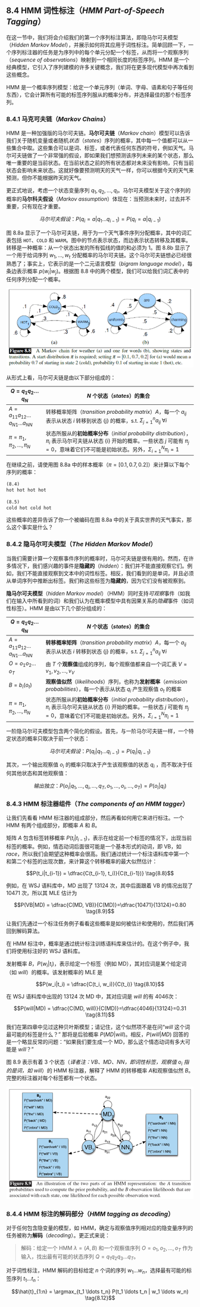 ## 8.4 HMM 词性标注（*HMM Part-of-Speech Tagging*）

在这一节中，我们将会介绍我们的第一个序列标注算法，即隐马尔可夫模型（*Hidden Markov Model*），并展示如何将其应用于词性标注。简单回顾一下，一个序列标注器的任务是为序列中的每个单元分配一个标签，从而将一个观察序列（*sequence of observations*）映射到一个相同长度的标签序列。HMM 是一个经典模型，它引入了序列建模的许多关键概念，我们将在更多现代模型中再次看到这些概念。

HMM 是一个概率序列模型：给定一个单元序列（单词、字母、语素和句子等任何东西），它会计算所有可能的标签序列服从的概率分布，并选择最佳的那个标签序列。

### 8.4.1 马克可夫链（*Markov Chains*）

HMM 是一种加强版的马尔可夫链。**马尔可夫链**（*Markov chain*）模型可以告诉我们关于随机变量或者随机*状态*（*states*）序列的概率，其中每一个值都可以从一些集合中取。这些集合可以是词、标签，或者代表任何东西的符号，例如天气。马尔可夫链做了一个非常强的假设，即如果我们想预测该序列未来的某个状态，那么唯一重要的是当前状态。在当前状态之前的所有状态都对未来没有影响，只有当前状态会影响未来状态。这就好像要预测明天的天气一样，你可以根据今天的天气来预测，但你不能根据昨天的天气。

更正式地说，考虑一个状态变量序列 $q_1,q_2,\ldots,q_i$。马尔可夫模型关于这个序列的概率的**马尔科夫假设**（*Markov assumption*）体现在：当预测未来时，过去并不重要，只有现在才重要。

$$马尔可夫假设：P(q_i = a | q_1 \ldots q_{i-1}) = P(q_i = a | q_{i-1}) \tag{8.3}$$

图 8.8a 显示了一个马尔可夫链，用于为一个天气事件序列分配概率，其中的词汇表包括 `HOT`、`COLD` 和 `WARM`。图中的节点表示状态，而边表示状态转移及其概率。转移是一种概率：从一个状态出发的所有弧线的值的和必须为 1。图 8.8b 显示了一个用于给词序列 $w_1, \ldots, w_t$ 分配概率的马尔可夫链。这个马尔可夫链想必已经很熟悉了；事实上，它表示的是一个二元语言模型（*bigram language model*），每条边表示概率 $p(w_i|w_j)$。根据图 8.8 中的两个模型，我们可以给我们词汇表中的任何序列分配一个概率。

![图 8.8](assets/fig8.8.png)

从形式上看，马尔可夫链是由以下部分组成的：

| $Q = q_1 q_2 \ldots q_N$ | $N$ 个**状态**（*states*）的集合 |
|---|---|
| $A = a_{11} a_{12} \ldots a_{N1} \ldots a_{NN}$ | 转移概率矩阵（*transition probability matrix*）$A$，每一个 $a_{ij}$ 表示从状态 $i$ 转移到状态 {j} 的概率，s.t. $\Sigma_{j=1}^{n} a_{ij} \; \forall{i}$ |
| $\pi = \pi_1, \pi_2, \ldots, \pi_N$ | 状态所服从的**初始概率分布**（*initial probability distribution*），$\pi_i$ 表示马尔可夫链从状态 {i} 开始的概率。一些状态 $j$ 可能有 $\pi_j = 0$，意味着它们不可能是初始状态。另外，$\Sigma_{i=1}^{N} \pi_i = 1$|

在继续之前，请使用图 8.8a 中的样本概率（$\pi = [0.1, 0.7, 0.2]$）来计算以下每个序列的概率：

```
(8.4)
hot hot hot hot

(8.5)
cold hot cold hot
```

这些概率的差异告诉了你一个被编码在图 8.8a 中的关于真实世界的天气事实，那么这个事实是什么？

### 8.4.2 隐马尔可夫模型（*The Hidden Markov Model*）

当我们需要计算一个观察事件序列的概率时，马尔可夫链是很有用的。然而，在许多情况下，我们感兴趣的事件是**隐藏的**（*hidden*）：我们并不能直接观察它们。例如，我们不能直接观察到文本中的词性标签。相反，我们看到的是单词，并且必须从单词序列中推断出标签。我们称这些标签为**隐藏的**，因为它们没有被观察到。

**隐马尔可夫模型**（*hidden Markov model*）（HMM）同时支持*可观察*事件（如我们在输入中所看到的词）和我们认为在概率模型中具有因果关系的*隐藏*事件（如词性标签）。HMM 是由以下几个部分组成的：

| $Q = q_1 q_2 \ldots q_N$ | $N$ 个**状态**（*states*）的集合 |
|---|---|
| $A = a_{11} a_{12} \ldots a_{N1} \ldots a_{NN}$ | **转移概率矩阵**（*transition probability matrix*）$A$，每一个 $a_{ij}$ 表示从状态 $i$ 转移到状态 {j} 的概率，s.t. $\Sigma_{j=1}^{n} a_{ij} \; \forall{i}$ |
| $O = o_1 o_2 \ldots o_T$ | 由 $T$ 个**观察值**组成的序列，每个观察值都来自一个词汇表 $V = v_1, v_2, \ldots, v_V$ |
| $B = b_i(o_t)$ | **观察值似然**（*likelihoods*）序列，也称为**发射概率**（*emission probabilities*），每一个表示从状态 $q_i$ 产生观察值 $o_t$ 的概率 |
| $\pi = \pi_1, \pi_2, \ldots, \pi_N$ | 状态所服从的**初始概率分布**（*initial probability distribution*），$\pi_i$ 表示马尔可夫链从状态 {i} 开始的概率。一些状态 $j$ 可能有 $\pi_j = 0$，意味着它们不可能是初始状态。另外，$\Sigma_{i=1}^{N} \pi_i = 1$|

一阶隐马尔可夫模型包含两个简化的假设。首先，与一阶马尔可夫链一样，一个特定状态的概率只取决于前一个状态：

$$马尔可夫假设：P(q_i | q_1 \ldots q_{i-1}) = P(q_i | q_{i-1}) \tag{8.6}$$

其次，一个输出观察值 $o_i$ 的概率只取决于产生该观察值的状态 $q_i$ ，而不取决于任何其他状态和其他观察值：

$$输出独立：P(o_i | q_1, \ldots, q_i, \ldots, q_T, o_1, \ldots, o_i, \ldots, o_T) = P(o_i | q_i) \tag{8.7}$$

### 8.4.3 HMM 标注器组件（*The components of an HMM tagger*）

让我们先看看 HMM 标注器的组成部分，然后再看如何用它来进行标注。一个 HMM 有两个组成部分，即概率 $A$ 和 $B$。

矩阵 $A$ 包含标签转移概率 $P(t_i|t_{i-1})$，表示在给定前一个标签的情况下，出现当前标签的概率。例如，情态动词后面很可能是一个基本形式的动词，即 VB，如 *race*，所以我们会期望这种概率会很高。我们通过统计一个标注语料库中第一个和第二个标签的出现次数，来计算这个转移概率的最大似然估计：

$$P(t_i|t_{i-1}) = \dfrac{C(t_{i-1}, t_i)}{C(t_{i-1})} \tag{8.8}$$

例如，在 WSJ 语料库中，MD 出现了 13124 次，其中后面跟着 VB 的情况出现了 10471 次，所以其 MLE 估计为

$$P(VB|MD) = \dfrac{C(MD, VB)}{C(MD)}=\dfrac{10471}{13124}=0.80 \tag{8.9}$$

让我们先通过一个标注任务例子看看这些概率是如何被估计和使用的，然后我们再回到解码算法。

在 HMM 标注中，概率是通过统计标注训练语料库来估计的。在这个例子中，我们将使用标注好的 WSJ 语料库。

发射概率 $B$，$P(w_i|t_i)$，表示给定一个标签（例如 MD），其对应词是某个给定词（如 *will*）的概率。该发射概率的 MLE 是

$$P(w_i|t_i) = \dfrac{C(t_i, w_i)}{C(t_i)} \tag{8.10}$$

在 WSJ 语料库中出现的 13124 次 MD 中，其对应词是 *will* 的有 4046次：

$$P(will|MD) = \dfrac{C(MD, will)}{C(MD)}=\dfrac{4046}{13124}=0.31 \tag{8.11}$$

我们在第四章中见过这种贝叶斯模型；请记住，这个似然项不是在问“*will* 这个词最可能的标签是什么？” 那将是后验概率 $P(MD|will)$。相反，$P(will|MD)$ 回答的是一个略显反常的问题：“如果我们要生成一个 MD，那么这个情态动词有多大可能是 *will*？”

图 8.9 表示有着 3 个状态（*译者注：VB、MD、NN，即词性标签，观察值 $o_i$ 指的是词，如 will*）的 HMM 标注器，解释了 HMM 的转移概率 $A$和观察值似然 $B$。完整的标注器对每个标签都有一个状态。

![图 8.9](assets/fig8.9.png)

### 8.4.4 HMM 标注的解码部分（*HMM tagging as decoding*）

对于任何包含隐变量的模型，如 HMM，确定与观察值序列相对应的隐变量序列的任务被称为**解码**（*decoding*）。更正式来说：

> 解码：给定一个 HMM $\lambda = (A, B)$ 和一个观察值序列 $O = o_1, o_2, \ldots, o_T$ 作为输入，找出最有可能的状态序列 $Q = q_1 q_2 q_3 \ldots q_T$。

对于词性标注，HMM 解码的目标给定 $n$ 个词的序列 $w_1 \ldots w_n$，选择最有可能的标签序列 $t_1 \ldots t_n$：

$$\hat{t}_{1:n} = \argmax_{t_1 \ldots t_n} P(t_1 \ldots t_n | w_1 \ldots w_n) \tag{8.12}$$
